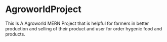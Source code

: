 # AgroworldProject
 This Is A Agroworld MERN Project that is helpful for farmers in better production and selling of their product and user for order hygenic food and products.

